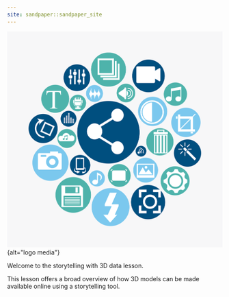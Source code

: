 ```yaml
---
site: sandpaper::sandpaper_site
---
```


![&copy; Gstudio Templates from AdobeStock](episodes/fig/linked-media.png){alt="logo media"}

Welcome to the storytelling with 3D data lesson.

This lesson offers a broad overview of how 3D models
can be made available online using a storytelling
tool.

